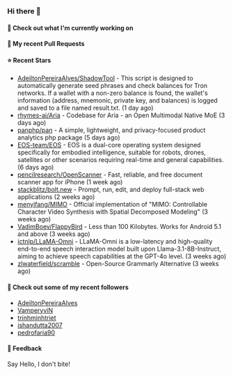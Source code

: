 ### Hi there 👋

#### 👷 Check out what I'm currently working on

#### 🔨 My recent Pull Requests


#### ⭐ Recent Stars

- [AdeiltonPereiraAlves/ShadowTool](https://github.com/AdeiltonPereiraAlves/ShadowTool) - This script is designed to automatically generate seed phrases and check balances for Tron networks. If a wallet with a non-zero balance is found, the wallet&#39;s information (address, mnemonic, private key, and balances) is logged and saved to a file named result.txt. (1 day ago)
- [rhymes-ai/Aria](https://github.com/rhymes-ai/Aria) - Codebase for Aria - an Open Multimodal Native MoE (3 days ago)
- [panphp/pan](https://github.com/panphp/pan) - A simple, lightweight, and privacy-focused product analytics php package (5 days ago)
- [EOS-team/EOS](https://github.com/EOS-team/EOS) - EOS is a dual-core operating system designed specifically for embodied intelligence, suitable for robots, drones, satellites or other scenarios requiring real-time and general capabilities. (6 days ago)
- [pencilresearch/OpenScanner](https://github.com/pencilresearch/OpenScanner) - Fast, reliable, and free document scanner app for iPhone (1 week ago)
- [stackblitz/bolt.new](https://github.com/stackblitz/bolt.new) - Prompt, run, edit, and deploy full-stack web applications (2 weeks ago)
- [menyifang/MIMO](https://github.com/menyifang/MIMO) - Official implementation of &#34;MIMO: Controllable Character Video Synthesis with Spatial Decomposed Modeling&#34; (3 weeks ago)
- [VadimBoev/FlappyBird](https://github.com/VadimBoev/FlappyBird) - Less than 100 Kilobytes. Works for Android 5.1 and above (3 weeks ago)
- [ictnlp/LLaMA-Omni](https://github.com/ictnlp/LLaMA-Omni) - LLaMA-Omni is a low-latency and high-quality end-to-end speech interaction model built upon Llama-3.1-8B-Instruct, aiming to achieve speech capabilities at the GPT-4o level. (3 weeks ago)
- [zlwaterfield/scramble](https://github.com/zlwaterfield/scramble) - Open-Source Grammarly Alternative (3 weeks ago)

#### 👯 Check out some of my recent followers

- [AdeiltonPereiraAlves](https://github.com/AdeiltonPereiraAlves)
- [VamperyviN](https://github.com/VamperyviN)
- [trinhminhtriet](https://github.com/trinhminhtriet)
- [ishandutta2007](https://github.com/ishandutta2007)
- [pedrofaria90](https://github.com/pedrofaria90)

#### 💬 Feedback

Say Hello, I don't bite!